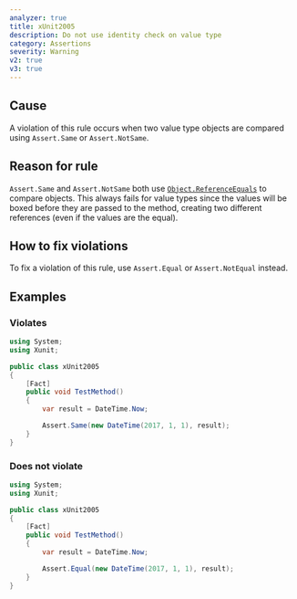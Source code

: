 ```yaml
---
analyzer: true
title: xUnit2005
description: Do not use identity check on value type
category: Assertions
severity: Warning
v2: true
v3: true
---
```


## Cause

A violation of this rule occurs when two value type objects are compared using `Assert.Same` or `Assert.NotSame`.

## Reason for rule

`Assert.Same` and `Assert.NotSame` both use [`Object.ReferenceEquals`](https://msdn.microsoft.com/en-us/library/system.object.referenceequals.aspx) to compare objects. This always fails for value types since the values will be boxed before they are passed to the method, creating two different references (even if the values are the equal).

## How to fix violations

To fix a violation of this rule, use `Assert.Equal` or `Assert.NotEqual` instead.

## Examples

### Violates

```csharp
using System;
using Xunit;

public class xUnit2005
{
    [Fact]
    public void TestMethod()
    {
        var result = DateTime.Now;

        Assert.Same(new DateTime(2017, 1, 1), result);
    }
}
```

### Does not violate

```csharp
using System;
using Xunit;

public class xUnit2005
{
    [Fact]
    public void TestMethod()
    {
        var result = DateTime.Now;

        Assert.Equal(new DateTime(2017, 1, 1), result);
    }
}
```
